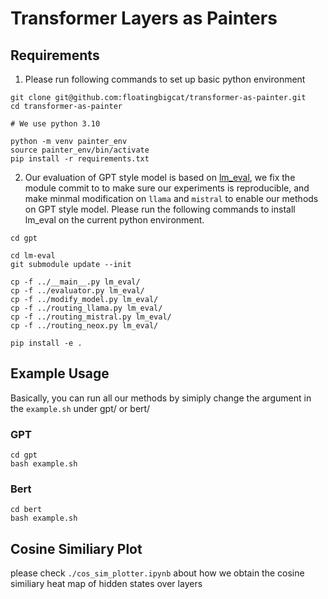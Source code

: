 # Transformer Layers as Painters

## Requirements
1. Please run following commands to set up basic python environment
```
git clone git@github.com:floatingbigcat/transformer-as-painter.git
cd transformer-as-painter

# We use python 3.10

python -m venv painter_env
source painter_env/bin/activate
pip install -r requirements.txt
```

2. Our evaluation of GPT style model is based on [lm_eval](https://github.com/EleutherAI/lm-evaluation-harness), we fix the module commit to to make sure our experiments is reproducible, and make minmal modification on `llama` and `mistral` to enable our methods on GPT style model.
Please run the following commands to install lm_eval on the current python environment.
```
cd gpt

cd lm-eval
git submodule update --init

cp -f ../__main__.py lm_eval/
cp -f ../evaluator.py lm_eval/
cp -f ../modify_model.py lm_eval/
cp -f ../routing_llama.py lm_eval/
cp -f ../routing_mistral.py lm_eval/
cp -f ../routing_neox.py lm_eval/

pip install -e .
```

## Example Usage
Basically, you can run all our methods by simiply change the argument in the `example.sh` under gpt/ or bert/

### GPT 
```
cd gpt
bash example.sh
```

### Bert 
```
cd bert
bash example.sh
```

## Cosine Similiary Plot

please check `./cos_sim_plotter.ipynb` about how we obtain the cosine similiary heat map of hidden states over layers


